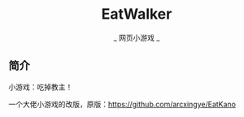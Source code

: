 <p align="center">
  <a href="https://github.com/jinjidechefeng/awmg.github.io/blob/main/static/image/ClickBefore.png?raw=true" width="100" height="100" alt="EatWalker0"></a>
</p>
<div align="center">

# EatWalker

_ 网页小游戏 _

</div>


## 简介

小游戏：吃掉教主！

一个大佬小游戏的改版，原版：https://github.com/arcxingye/EatKano
